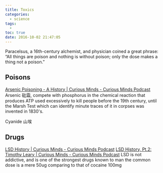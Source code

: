 ```yaml
---
title: Toxics
categories:
  - science
tags:
  -
toc: true
date: 2016-10-02 21:47:05
---
```


Paracelsus, a 16th-century alchemist, and physician coined a great phrase: “All things are poison and nothing is without poison; only the dose makes a thing not a poison.”

## Poisons

[Arsenic Poisoning - A History | Curious Minds - Curious Minds Podcast](http://www.cmpod.net/the-history-of-poisons/)
Arsenic 砒霜, compete with phosphorus in the chemical reaction that produces ATP
used excessively to kill people before the 19th century, until the Marsh Test which can identify minute traces of it in corpses was invented in 1830's.

Cyanide 山埃

## Drugs

[LSD History | Curious Minds - Curious Minds Podcast](http://www.cmpod.net/the-history-of-lsd-pt-1-how-does-it-feel-to-be-crazy/)
[LSD History, Pt.2: Timothy Leary | Curious Minds - Curious Minds Podcast](http://www.cmpod.net/the-history-of-lsd-pt-2-the-most-dangerous-man-in-america/)
LSD is not addictive, and is one of the strongest drugs known to man
the common dose is a mere 50ug
comparing to that of cocaine 100mg
